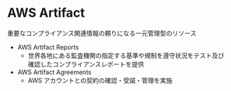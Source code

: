 # AWS Artifact

重要なコンプライアンス関連情報の頼りになる一元管理型のリソース

- AWS Artifact Reports
  - 世界各地にある監査機関の指定する基準や規制を遵守状況をテスト及び確認したコンプライアンスレポートを提供
- AWS Artifact Agreements
  - AWS アカウントとの契約の確認・受諾・管理を実施
